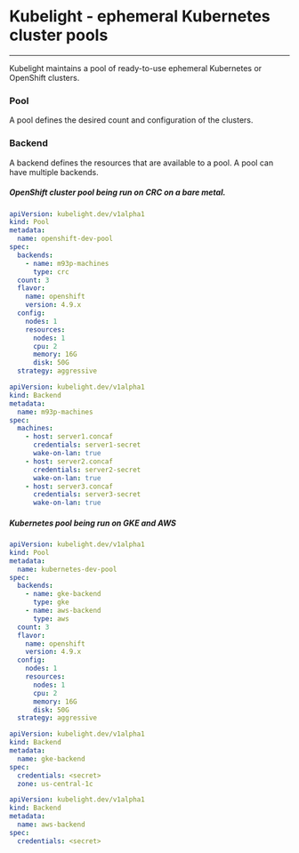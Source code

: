 # Kubelight - ephemeral Kubernetes cluster pools

---

Kubelight maintains a pool of ready-to-use ephemeral Kubernetes or OpenShift clusters.

### Pool

A pool defines the desired count and configuration of the clusters.

### Backend

A backend defines the resources that are available to a pool. A pool can have multiple backends.

##### OpenShift cluster pool being run on CRC on a bare metal.

```yaml
apiVersion: kubelight.dev/v1alpha1
kind: Pool
metadata:
  name: openshift-dev-pool
spec:
  backends:
    - name: m93p-machines
      type: crc
  count: 3
  flavor:
    name: openshift
    version: 4.9.x
  config:
    nodes: 1
    resources:
      nodes: 1
      cpu: 2
      memory: 16G
      disk: 50G
  strategy: aggressive
```

```yaml
apiVersion: kubelight.dev/v1alpha1
kind: Backend
metadata:
  name: m93p-machines
spec:
  machines:
    - host: server1.concaf
      credentials: server1-secret
      wake-on-lan: true
    - host: server2.concaf
      credentials: server2-secret
      wake-on-lan: true
    - host: server3.concaf
      credentials: server3-secret
      wake-on-lan: true
```

##### Kubernetes pool being run on GKE and AWS

```yaml
apiVersion: kubelight.dev/v1alpha1
kind: Pool
metadata:
  name: kubernetes-dev-pool
spec:
  backends:
    - name: gke-backend
      type: gke
    - name: aws-backend
      type: aws
  count: 3
  flavor:
    name: openshift
    version: 4.9.x
  config:
    nodes: 1
    resources:
      nodes: 1
      cpu: 2
      memory: 16G
      disk: 50G
  strategy: aggressive
```

```yaml
apiVersion: kubelight.dev/v1alpha1
kind: Backend
metadata:
  name: gke-backend
spec:
  credentials: <secret>
  zone: us-central-1c
```

```yaml
apiVersion: kubelight.dev/v1alpha1
kind: Backend
metadata:
  name: aws-backend
spec:
  credentials: <secret>
```
